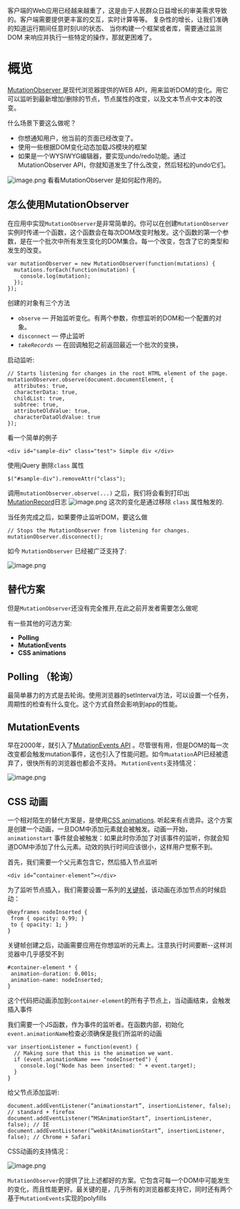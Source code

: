 客户端的Web应用已经越来越重了，这是由于人民群众日益增长的审美需求导致的。客户端需要提供更丰富的交互，实时计算等等。
复杂性的增长，让我们准确的知道运行期间任意时刻UI的状态、
当你构建一个框架或者库，需要通过监测 DOM 来响应并执行一些特定的操作，那就更困难了。
# 概览

[MutationObserver ](https://developer.mozilla.org/en-US/docs/Web/API/MutationObserver)是现代浏览器提供的WEB API，用来监听DOM的变化。用它可以监听到最新增加/删除的节点，节点属性的改变，以及文本节点中文本的改变。

什么场景下要这么做呢？

-   你想通知用户，他当前的页面已经改变了。
-   使用一些根据DOM变化动态加载JS模块的框架
-   如果是一个WYSIWYG编辑器，要实现undo/redo功能。通过MutationObserver API，你就知道发生了什么改变，然后轻松的undo它们。


![image.png](https://p6-juejin.byteimg.com/tos-cn-i-k3u1fbpfcp/671c241257594d3ab9f35813724325ef~tplv-k3u1fbpfcp-watermark.image)
看看MutationObserver 是如何起作用的。

## 怎么使用MutationObserver

在应用中实现`MutationObserver`是非常简单的。你可以在创建`MutationObserver` 实例时传递一个函数，这个函数会在每次DOM改变时触发。这个函数的第一个参数，是在一个批次中所有发生变化的DOM集合。每一个改变，包含了它的类型和发生的改变。
```
var mutationObserver = new MutationObserver(function(mutations) {
  mutations.forEach(function(mutation) {
    console.log(mutation);
  });
});
```
创建的对象有三个方法
-   `observe` — 开始监听变化。有两个参数，你想监听的DOM和一个配置的对象。
-   `disconnect` —  停止监听
-   *`takeRecords`* — 在回调触犯之前返回最近一个批次的变换，

启动监听:
```
// Starts listening for changes in the root HTML element of the page.
mutationObserver.observe(document.documentElement, {
  attributes: true,
  characterData: true,
  childList: true,
  subtree: true,
  attributeOldValue: true,
  characterDataOldValue: true
});
```
看一个简单的例子
```
<div id="sample-div" class="test"> Simple div </div>
```
使用jQuery 删除`class` 属性
```
$("#sample-div").removeAttr("class");
```

调用`mutationObserver.observe(...)` 之后，我们将会看到打印出[MutationRecord](https://developer.mozilla.org/en-US/docs/Web/API/MutationRecord)日志
![image.png](https://p1-juejin.byteimg.com/tos-cn-i-k3u1fbpfcp/7ada84e679ea4df4b64e730cf6838341~tplv-k3u1fbpfcp-watermark.image)
这次的变化是通过移除 `class` 属性触发的.

当任务完成之后，如果要停止监听DOM，要这么做
```
// Stops the MutationObserver from listening for changes.
mutationObserver.disconnect();
```
如今 `MutationObserver` 已经被广泛支持了:

![image.png](https://p9-juejin.byteimg.com/tos-cn-i-k3u1fbpfcp/da72fb1e3db24c878729126f014f2550~tplv-k3u1fbpfcp-watermark.image)
## 替代方案

但是`MutationObserver`还没有完全推开,在此之前开发者需要怎么做呢

有一些其他的可选方案:

-   **Polling**
-   **MutationEvents**
-   **CSS animations**

## Polling （轮询）
最简单暴力的方式是去轮询。使用浏览器的setInterval方法，可以设置一个任务，周期性的检查有什么变化。这个方式自然会影响到app的性能。

## MutationEvents

早在2000年，就引入了[MutationEvents API](https://developer.mozilla.org/en-US/docs/Web/Guide/Events/Mutation_events) 。尽管很有用，但是DOM的每一次改变都会触发mutation事件，这也引入了性能问题。如今`Muatation`API已经被遗弃了，很快所有的浏览器也都会不支持。
`MutationEvents`支持情况：

![image.png](https://p3-juejin.byteimg.com/tos-cn-i-k3u1fbpfcp/1f318f380f58445ea5047623a74f5c48~tplv-k3u1fbpfcp-watermark.image)
## CSS 动画

一个相对陌生的替代方案是，是使用[CSS animations](https://developer.mozilla.org/en-US/docs/Web/CSS/CSS_Animations/Using_CSS_animations). 
听起来有点诡异。这个方案是创建一个动画，一旦DOM中添加元素就会被触发。动画一开始， `animationstart` 事件就会被触发：如果此时你添加了对该事件的监听，你就会知道DOM中添加了什么元素。动效的执行时间应该很小，这样用户觉察不到。


首先，我们需要一个父元素包含它，然后插入节点监听
```
<div id=”container-element”></div>
```
为了监听节点插入，我们需要设置一系列的[关键帧](https://www.w3schools.com/cssref/css3_pr_animation-keyframes.asp)，该动画在添加节点的时候启动：
```
@keyframes nodeInserted { 
 from { opacity: 0.99; }
 to { opacity: 1; } 
}
```
关键帧创建之后，动画需要应用在你想监听的元素上。注意执行时间要断--这样浏览器中几乎感受不到
```
#container-element * {
 animation-duration: 0.001s;
 animation-name: nodeInserted;
}
```
这个代码把动画添加到`container-element`的所有子节点上，当动画结束，会触发插入事件

我们需要一个JS函数，作为事件的监听者。在函数内部，初始化`event.animationName`检查必须确保是我们所监听的动画
```
var insertionListener = function(event) {
  // Making sure that this is the animation we want.
  if (event.animationName === "nodeInserted") {
    console.log("Node has been inserted: " + event.target);
  }
}
```
给父节点添加监听:
```
document.addEventListener(“animationstart”, insertionListener, false); // standard + firefox
document.addEventListener(“MSAnimationStart”, insertionListener, false); // IE
document.addEventListener(“webkitAnimationStart”, insertionListener, false); // Chrome + Safari
```
CSS动画的支持情况：

![image.png](https://p6-juejin.byteimg.com/tos-cn-i-k3u1fbpfcp/b9ab8909e041444a9396fffb0a9c1ed8~tplv-k3u1fbpfcp-watermark.image)

`MutationObserver`的提供了比上述都好的方案。它包含可每一个DOM中可能发生的变化，而且性能更好。最关键的是，几乎所有的浏览器都支持它，同时还有两个基于`MutationEvents`实现的polyfills